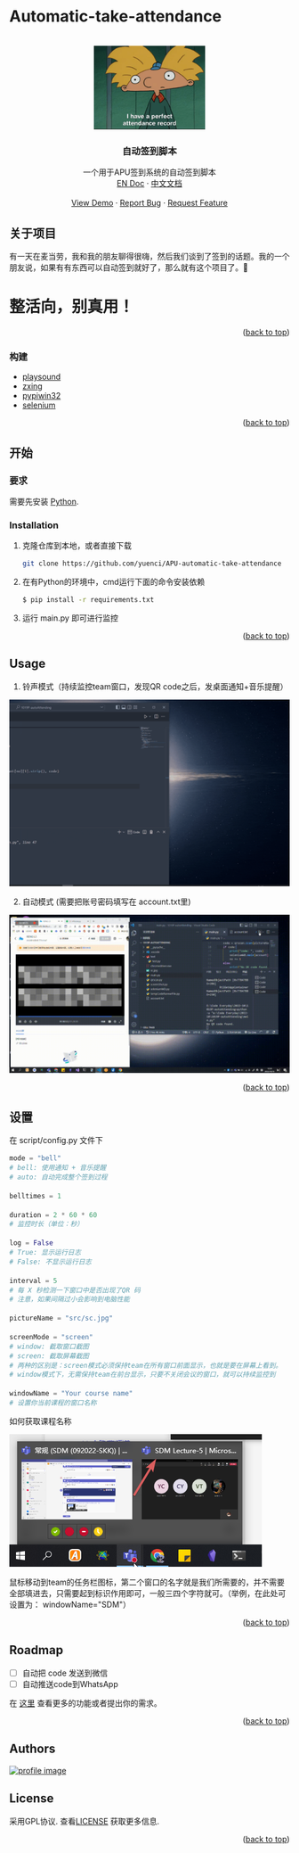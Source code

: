 # Automatic-take-attendance

<!-- Improved compatibility of back to top link: See: https://github.com/othneildrew/Best-README-Template/pull/73 -->

<a name="readme-top"></a>

<!-- PROJECT LOGO -->

<br />
<div align="center">
  <a href="https://github.com/yuenci/APU-automatic-take-attendance">
    <img src="./src/slogan.gif" alt="Logo" width="200">
  </a>

<h3 align="center">自动签到脚本</h3>

<p align="center">
    一个用于APU签到系统的自动签到脚本
    <br />
    <a href="https://github.com/yuenci/APU-automatic-take-attendance/blob/master/README.md">EN Doc</a>
    ·
    <a href="https://github.com/yuenci/APU-automatic-take-attendance/blob/master/README_CN.md">中文文档</a>
    <br />
    <br />
    <a href="https://github.com/yuenci/APU-automatic-take-attendance/issues">View Demo</a>
    ·
    <a href="https://github.com/yuenci/APU-automatic-take-attendance/issues">Report Bug</a>
    ·
    <a href="https://github.com/yuenci/APU-automatic-take-attendance/issues">Request Feature</a>
  </p>
</div>

<!-- ABOUT THE PROJECT -->

## 关于项目

有一天在麦当劳，我和我的朋友聊得很嗨，然后我们谈到了签到的话题。我的一个朋友说，如果有有东西可以自动签到就好了，那么就有这个项目了。🤣

<h1>整活向，别真用！</h1>

<p align="right">(<a href="#readme-top">back to top</a>)</p>

### 构建

* [playsound](https://github.com/TaylorSMarks/playsound)
* [zxing](https://github.com/dlenski/python-zxing)
* [pypiwin32](https://github.com/Googulator/pypiwin32)
* [selenium](https://github.com/seleniumhq/selenium)

<p align="right">(<a href="#readme-top">back to top</a>)</p>

<!-- GETTING STARTED -->

## 开始


### 要求

需要先安装 [Python](https://www.python.org/).

### Installation

1. 克隆仓库到本地，或者直接下载

   ```sh
   git clone https://github.com/yuenci/APU-automatic-take-attendance
   ```
2. 在有Python的环境中，cmd运行下面的命令安装依赖

   ```bash
   $ pip install -r requirements.txt
   ```
3. 运行 main.py 即可进行监控

<p align="right">(<a href="#readme-top">back to top</a>)</p>



<!-- USAGE EXAMPLES -->

## Usage

1. 铃声模式（持续监控team窗口，发现QR code之后，发桌面通知+音乐提醒）

![](./src/autoDemo1.gif)

2. 自动模式 (需要把账号密码填写在 account.txt里)

![](./src/autoDemo2.gif)

<p align="right">(<a href="#readme-top">back to top</a>)</p>

## 设置
在 script/config.py 文件下

```py
mode = "bell"
# bell: 使用通知 + 音乐提醒
# auto: 自动完成整个签到过程

belltimes = 1

duration = 2 * 60 * 60
# 监控时长（单位：秒）

log = False
# True: 显示运行日志
# False: 不显示运行日志

interval = 5
# 每 X 秒检测一下窗口中是否出现了QR 码
# 注意，如果间隔过小会影响到电脑性能

pictureName = "src/sc.jpg"

screenMode = "screen"
# window: 截取窗口截图
# screen: 截取屏幕截图
# 两种的区别是：screen模式必须保持team在所有窗口前面显示，也就是要在屏幕上看到。
# window模式下，无需保持team在前台显示，只要不关闭会议的窗口，就可以持续监控到

windowName = "Your course name"
# 设置你当前课程的窗口名称
```

如何获取课程名称

![1670320975548](src/window.png)

鼠标移动到team的任务栏图标，第二个窗口的名字就是我们所需要的，并不需要全部填进去，只需要起到标识作用即可，一般三四个字符就可。（举例，在此处可设置为： windowName="SDM"）

<p align="right">(<a href="#readme-top">back to top</a>)</p>

<!-- ROADMAP -->

## Roadmap

- [ ] 自动把 code 发送到微信
- [ ] 自动推送code到WhatsApp

在 [这里](https://github.com/yuenci/APU-automatic-take-attendance/issues) 查看更多的功能或者提出你的需求。

<p align="right">(<a href="#readme-top">back to top</a>)</p>

<!-- CONTRIBUTING -->

## Authors

<a href="https://github.com/yuenci" target="_blank" >
  <img src="https://github.com/yuenci/Laptop-Repair-Services-Management-System/blob/master/image/avatar-innis.png" alt="profile image" width="60px">
</a>

<!-- LICENSE -->

## License

采用GPL协议. 查看[LICENSE](./LICENSE) 获取更多信息.

<p align="right">(<a href="#readme-top">back to top</a>)</p>
